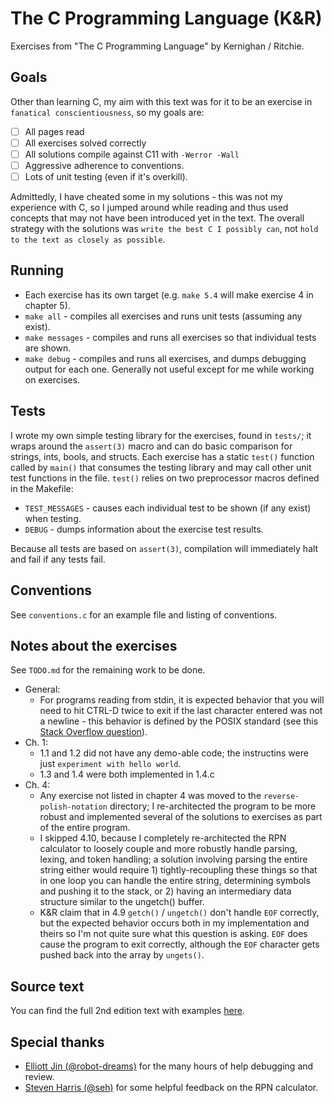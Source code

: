 # The C Programming Language (K&R)
Exercises from "The C Programming Language" by Kernighan / Ritchie.

## Goals
Other than learning C, my aim with this text was for it to be an exercise in `fanatical conscientiousness`, so my goals are:
- [ ] All pages read
- [ ] All exercises solved correctly
- [ ] All solutions compile against C11 with `-Werror -Wall`
- [ ] Aggressive adherence to conventions.
- [ ] Lots of unit testing (even if it's overkill). 

Admittedly, I have cheated some in my solutions - this was not my experience with C, so I jumped around while reading and thus used concepts that may not have been introduced yet in the
text. The overall strategy with the solutions was `write the best C I possibly can`, not `hold to the text as closely as possible`.

## Running
* Each exercise has its own target (e.g. `make 5.4` will make exercise 4 in chapter 5).
* `make all` - compiles all exercises and runs unit tests (assuming any exist).
* `make messages` - compiles and runs all exercises so that individual tests are shown.
* `make debug` - compiles and runs all exercises, and dumps debugging output for each one. Generally not useful except for me while working on exercises.

## Tests
I wrote my own simple testing library for the exercises, found in `tests/`; it wraps around the `assert(3)` macro and can do basic comparison for strings, ints, bools, and structs. Each exercise has a static `test()` function called by `main()` that consumes the testing library and may call other unit test functions in the file. `test()` relies on two preprocessor macros defined in the Makefile: 
* `TEST_MESSAGES` - causes each individual test to be shown (if any exist) when testing.
* `DEBUG` - dumps information about the exercise test results.

Because all tests are based on `assert(3)`, compilation will immediately halt and fail
if any tests fail.

## Conventions
See `conventions.c` for an example file and listing of conventions.

## Notes about the exercises
See `TODO.md` for the remaining work to be done.
* General:
  * For programs reading from stdin, it is expected behavior that you will need to hit CTRL-D twice to exit if the last character entered was not a newline - this behavior is defined by the POSIX standard (see this [Stack Overflow question](https://stackoverflow.com/questions/21260674/why-do-i-need-to-type-ctrl-d-twice-to-mark-end-of-file?utm_medium=organic&utm_source=google_rich_qa&utm_campaign=google_rich_qa)).
* Ch. 1:
  * 1.1 and 1.2 did not have any demo-able code; the instructins were just `experiment with hello world`.
  * 1.3 and 1.4 were both implemented in 1.4.c
* Ch. 4:
  * Any exercise not listed in chapter 4 was moved to the `reverse-polish-notation` directory; I re-architected the program to be more robust and implemented several of the solutions to exercises as part of the entire program.
  * I skipped 4.10, because I completely re-architected the RPN calculator to loosely couple and more robustly handle parsing, lexing, and token handling; a solution involving parsing the entire string either would require 1) tightly-recoupling these  things so that in one loop you can handle the entire string, determining symbols and pushing it to the stack, or 2) having an intermediary data structure similar to the ungetch() buffer.
  * K&R claim that in 4.9 `getch()` / `ungetch()` don't handle `EOF` correctly, but the expected behavior occurs both in my implementation and theirs so I'm not quite sure what this question is asking. `EOF` does cause the program to exit correctly, although the `EOF` character gets pushed back into the array by `ungets()`.

## Source text
You can find the full 2nd edition text with examples [here](http://cs.indstate.edu/~cbasavaraj/cs559/the_c_programming_language_2.pdf).

## Special thanks
* [Elliott Jin (@robot-dreams)](https://github.com/robot-dreams) for the many hours of help debugging and review.
* [Steven Harris (@seh)](https://github.com/seh) for some helpful feedback on the RPN calculator.
